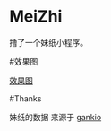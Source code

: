 # MeiZhi

撸了一个妹纸小程序。

#效果图

[效果图](https://github.com/maimingliang/MeiZhi/edit/master/meizhi.git)


#Thanks

妹纸的数据 来源于 [gankio](http://gank.io)

